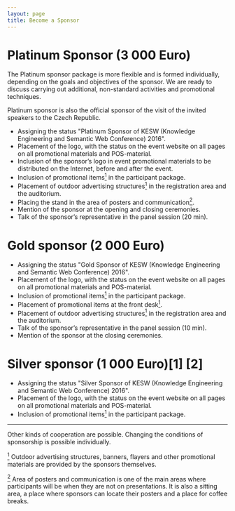 ```yaml
---
layout: page
title: Become a Sponsor
---
```


# Platinum Sponsor (3 000 Euro)

<p class="justify">The Platinum sponsor package is more flexible and is formed individually, depending on the goals and objectives of the sponsor. We are ready to discuss carrying out additional, non-standard activities and promotional techniques.</p>

Platinum sponsor is also the official sponsor of the visit of the invited speakers to the Czech Republic.

* Assigning the status "Platinum Sponsor of KESW (Knowledge Engineering and Semantic Web Conference) 2016".
* Placement of the logo, with the status on the event website on all pages on all promotional materials and POS-material.
* Inclusion of the sponsor’s logo in event promotional materials to be distributed on the Internet, before and after the event.
* Inclusion of promotional items<a href="#fn1"><sup>1</sup></a> in the participant package.
* Placement of outdoor advertising structures<a href="#fn1"><sup>1</sup></a> in the registration area and the auditorium.
* Placing the stand in the area of posters and communication<a href="#fn2"><sup>2</sup></a>.
* Mention of the sponsor at the opening and closing ceremonies.
* Talk of the sponsor’s representative in the panel session (20 min).

# Gold sponsor (2 000 Euro)

* Assigning the status "Gold Sponsor of KESW (Knowledge Engineering and Semantic Web Conference) 2016".
* Placement of the logo, with the status on the event website on all pages on all promotional materials and POS-material.
* Inclusion of promotional items<a href="#fn1"><sup>1</sup></a> in the participant package.
* Placement of promotional items at the front desk<a href="#fn1"><sup>1</sup></a>.
* Placement of outdoor advertising structures<a href="#fn1"><sup>1</sup></a> in the registration area and the auditorium.
* Talk of the sponsor’s representative in the panel session (10 min).
* Mention of the sponsor at the closing ceremonies.

# Silver sponsor (1 000 Euro)[1] [2]

* Assigning the status "Silver Sponsor of KESW (Knowledge Engineering and Semantic Web Conference) 2016".
* Placement of the logo, with the status on the event website on all pages on all promotional materials and POS-material.
* Inclusion of promotional items<a href="#fn1"><sup>1</sup></a> in the participant package.

<hr/>

Other kinds of cooperation are possible.
Changing the conditions of sponsorship is possible individually.

<p id="fn1"><a href="#fn1"><sup>1</sup></a> Outdoor advertising structures, banners, flayers and other promotional materials are provided by the sponsors themselves.</p>

<p id="fn2"><a href="#fn1"><sup>2</sup></a> Area of posters and communication is one of the main areas where participants will be when they are not on presentations. It is also a sitting area, a place where sponsors can locate their posters and a place for coffee breaks.</p>
